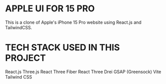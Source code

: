 # APPLE UI FOR 15 PRO

This is a clone of Apple's iPhone 15 Pro website using React.js and TailwindCSS.

# TECH STACK USED IN THIS PROJECT 
React.js
Three.js
React Three Fiber
React Three Drei
GSAP (Greensock)
Vite
Tailwind CSS
